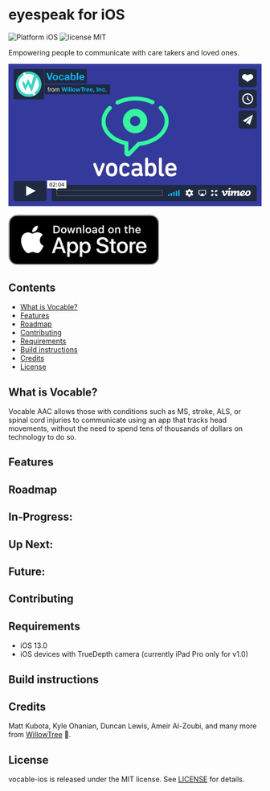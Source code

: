 # eyespeak for iOS
![Platform iOS](https://img.shields.io/badge/platform-iOS-orange.svg)
![license MIT](https://img.shields.io/badge/license-MIT-brightgreen.svg)

Empowering people to communicate with care takers and loved ones.

[![Watch the video](marketing_assets/vocable_vimeo_still.png)](https://player.vimeo.com/video/394212430)

[![AppStore Link](marketing_assets/appstore_badge.gif)](https://itunes.apple.com/us/app/keynote/id1497040547?mt=8)

## Contents
- [What is Vocable?](#what-is-vocable)
- [Features](#features)
- [Roadmap](#roadmap)
- [Contributing](#contributing)
- [Requirements](#requirements)
- [Build instructions](#build-instructions)
- [Credits](#credits)
- [License](#license)

## What is Vocable?
Vocable AAC allows those with conditions such as MS, stroke, ALS, or spinal cord injuries to communicate using an app that tracks head movements, without the need to spend tens of thousands of dollars on technology to do so.

## Features

## Roadmap

## In-Progress:

## Up Next:

## Future:

## Contributing

## Requirements
- iOS 13.0
- iOS devices with TrueDepth camera (currently iPad Pro only for v1.0)

## Build instructions

## Credits
Matt Kubota, Kyle Ohanian, Duncan Lewis, Ameir Al-Zoubi, and many more from [WillowTree](https://willowtreeapps.com/) 💙.

## License
vocable-ios is released under the MIT license. See [LICENSE](LICENSE) for details.
